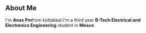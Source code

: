 ## About Me
I'm **Anas Pm**from kottakkal.I'm a third year **B-Tech Electrical and Electronics Engineering** student in **Mesce**.
